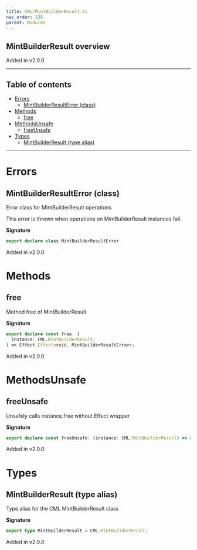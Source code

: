 ```yaml
---
title: CML/MintBuilderResult.ts
nav_order: 138
parent: Modules
---
```


## MintBuilderResult overview

Added in v2.0.0

---

<h2 class="text-delta">Table of contents</h2>

- [Errors](#errors)
  - [MintBuilderResultError (class)](#mintbuilderresulterror-class)
- [Methods](#methods)
  - [free](#free)
- [MethodsUnsafe](#methodsunsafe)
  - [freeUnsafe](#freeunsafe)
- [Types](#types)
  - [MintBuilderResult (type alias)](#mintbuilderresult-type-alias)

---

# Errors

## MintBuilderResultError (class)

Error class for MintBuilderResult operations

This error is thrown when operations on MintBuilderResult instances fail.

**Signature**

```ts
export declare class MintBuilderResultError
```

Added in v2.0.0

# Methods

## free

Method free of MintBuilderResult

**Signature**

```ts
export declare const free: (
  instance: CML.MintBuilderResult,
) => Effect.Effect<void, MintBuilderResultError>;
```

Added in v2.0.0

# MethodsUnsafe

## freeUnsafe

Unsafely calls instance.free without Effect wrapper

**Signature**

```ts
export declare const freeUnsafe: (instance: CML.MintBuilderResult) => void;
```

Added in v2.0.0

# Types

## MintBuilderResult (type alias)

Type alias for the CML MintBuilderResult class

**Signature**

```ts
export type MintBuilderResult = CML.MintBuilderResult;
```

Added in v2.0.0
